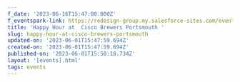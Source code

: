 ```yaml
---
f_date: '2023-06-16T15:47:00.000Z'
f_eventspark-link: https://redesign-group.my.salesforce-sites.com/event/home/northeastciscohh
title: 'Happy Hour at  Cisco Brewers Portsmouth '
slug: happy-hour-at-cisco-brewers-portsmouth
updated-on: '2023-06-01T15:47:59.694Z'
created-on: '2023-06-01T15:47:59.694Z'
published-on: '2023-06-01T15:50:18.734Z'
layout: '[events].html'
tags: events
---
```



